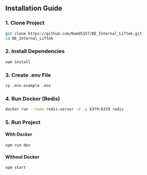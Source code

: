 ## Installation Guide

### 1. Clone Project
```sh
git clone https://github.com/Namdh157/BE_Internal_Liftek.git
cd BE_Internal_Liftek
```

### 2. Install Dependencies
```sh
npm install
```

### 3. Create .env File
```sh
cp .env.example .env
```

### 4. Run Docker (Redis)
```sh
docker run --name redis-server -d -p 6379:6379 redis
```

### 5. Run Project
#### With Docker
```sh
npm run dev
```

#### Without Docker
```sh
npm start
```